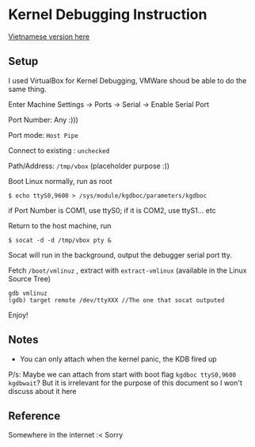 # Kernel Debugging Instruction

[Vietnamese version here](./KDB.vi.md)

## Setup

I used VirtualBox for Kernel Debugging, VMWare shoud be able to do the same thing.

Enter Machine Settings -> Ports -> Serial -> Enable Serial Port

Port Number: Any :)))

Port mode: `Host Pipe`

Connect to existing : `unchecked`

Path/Address: `/tmp/vbox` (placeholder purpose :))

Boot Linux normally, run as root

`$ echo ttyS0,9600 > /sys/module/kgdboc/parameters/kgdboc`

if Port Number is COM1, use ttyS0; if it is COM2, use ttyS1... etc

Return to the host machine, run 

`$ socat -d -d /tmp/vbox pty &`

Socat will run in the background, output the debugger serial port tty.

Fetch `/boot/vmlinuz` , extract with `extract-vmlinux` (available in the Linux Source Tree)

```
gdb vmlinuz
(gdb) target remote /dev/ttyXXX //The one that socat outputed
```

Enjoy!

## Notes

- You can only attach when the kernel panic, the KDB fired up

P/s: Maybe we can attach from start with boot flag `kgdboc ttyS0,9600 kgdbwait`?
But it is irrelevant for the purpose of this document so I won't discuss about it here

## Reference
  Somewhere in the internet :< Sorry

